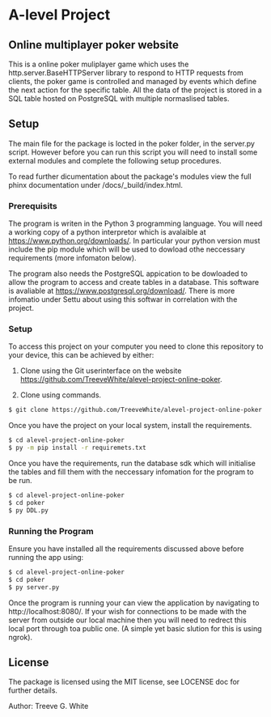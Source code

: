 # A-level Project
## Online multiplayer poker website

This is a online poker muliplayer game which uses the http.server.BaseHTTPServer library to respond to HTTP requests from clients, the poker game is controlled and managed by events which define the next action for the specific table. All the data of the project is stored in a SQL table hosted on PostgreSQL with multiple normaslised tables.

## Setup
The main file for the package is locted in the poker folder, in the server.py script. However before you can run this script you will need to install some external modules and complete the following setup procedures.

To read further dicumentation about the package's modules view the full phinx documentation under /docs/_build/index.html.

### Prerequisits

The program is writen in the Python 3 programming language. You will need a working copy of a python interpretor which is avalaible at https://www.python.org/downloads/. In particular your python version must include the pip module which will be used to dowload othe neccessary requirements (more infomaton below).

The program also needs the PostgreSQL appication to be dowloaded to allow the program to access and create tables in a database. This software is avaliable at https://www.postgresql.org/download/. There is more infomatio under Settu about using this softwar in correlation with the project.
### Setup

To access this project on your computer you need to clone this repository to your device, this can be achieved by either:

1) Clone using the Git userinterface on the website https://github.com/TreeveWhite/alevel-project-online-poker.

2) Clone using commands.

```bash
$ git clone https://github.com/TreeveWhite/alevel-project-online-poker
```

Once you have the project on your local system, install the requirements.

```bash
$ cd alevel-project-online-poker
$ py -m pip install -r requiremets.txt
```

Once you have the requirements, run the database sdk which will initialise the tables and fill them with the neccessary infomation for the program to be run.

```bash
$ cd alevel-project-online-poker
$ cd poker
$ py DDL.py
```
### Running the Program

Ensure you have installed all the requirements discussed above before running the app using:

```bash
$ cd alevel-project-online-poker
$ cd poker
$ py server.py
```

Once the program is running your can view the application by navigating to http://localhost:8080/. If your wish for connections to be made with the server from outside our local machine then you will need to redrect this local port through toa public one. (A simple yet basic slution for this is using ngrok).

## License

The package is licensed using the MIT license, see LOCENSE doc for further details.

Author: Treeve G. White
